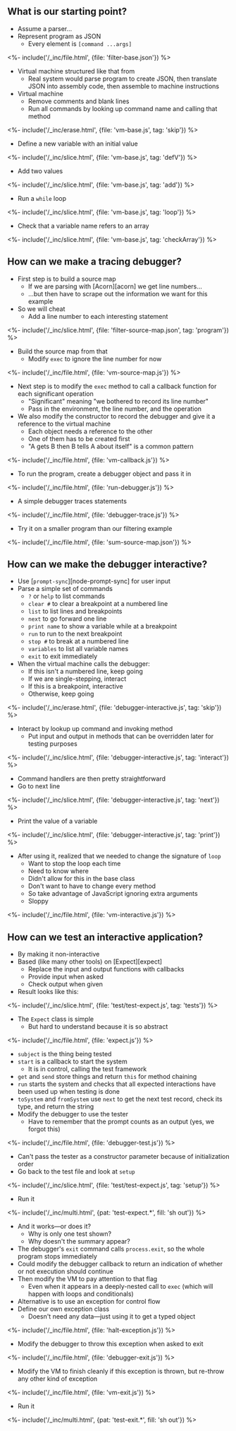 ---
---

## What is our starting point?

-   Assume a parser…
-   Represent program as JSON
    -   Every element is `[command ...args]`

<%- include('/_inc/file.html', {file: 'filter-base.json'}) %>

-   Virtual machine structured like that from <xref key="virtual-machine"></xref>
    -   Real system would parse program to create JSON, then translate JSON into assembly code, then assemble to machine instructions
-   Virtual machine
    -   Remove comments and blank lines
    -   Run all commands by looking up command name and calling that method

<%- include('/_inc/erase.html', {file: 'vm-base.js', tag: 'skip'}) %>

-   Define a new variable with an initial value

<%- include('/_inc/slice.html', {file: 'vm-base.js', tag: 'defV'}) %>

-   Add two values

<%- include('/_inc/slice.html', {file: 'vm-base.js', tag: 'add'}) %>

-   Run a `while` loop

<%- include('/_inc/slice.html', {file: 'vm-base.js', tag: 'loop'}) %>

-   Check that a variable name refers to an array

<%- include('/_inc/slice.html', {file: 'vm-base.js', tag: 'checkArray'}) %>

## How can we make a tracing debugger?

-   First step is to build a <g key="source_map">source map</g>
    -   If we are parsing with [Acorn][acorn] we get line numbers…
    -   …but then have to scrape out the information we want for this example
-   So we will cheat
    -   Add a line number to each interesting statement

<%- include('/_inc/slice.html', {file: 'filter-source-map.json', tag: 'program'}) %>

-   Build the source map from that
    -   Modify `exec` to ignore the line number for now

<%- include('/_inc/file.html', {file: 'vm-source-map.js'}) %>

-   Next step is to modify the `exec` method to call a callback function for each significant operation
    -   "Significant" meaning "we bothered to record its line number"
    -   Pass in the environment, the line number, and the operation
-   We also modify the constructor to record the debugger and give it a reference to the virtual machine
    -   Each object needs a reference to the other
    -   One of them has to be created first
    -   "A gets B then B tells A about itself" is a common pattern

<%- include('/_inc/file.html', {file: 'vm-callback.js'}) %>

-   To run the program, create a debugger object and pass it in

<%- include('/_inc/file.html', {file: 'run-debugger.js'}) %>

-   A simple debugger traces statements

<%- include('/_inc/file.html', {file: 'debugger-trace.js'}) %>

-   Try it on a smaller program than our filtering example

<%- include('/_inc/file.html', {file: 'sum-source-map.json'}) %>

## How can we make the debugger interactive?

-   Use [`prompt-sync`][node-prompt-sync] for user input
-   Parse a simple set of commands
    -   `?` or `help` to list commands
    -   `clear #` to clear a breakpoint at a numbered line
    -   `list` to list lines and breakpoints
    -   `next` to go forward one line
    -   `print name` to show a variable while at a breakpoint
    -   `run` to run to the next breakpoint
    -   `stop #` to break at a numbered line
    -   `variables` to list all variable names
    -   `exit` to exit immediately
-   When the virtual machine calls the debugger:
    -   If this isn't a numbered line, keep going
    -   If we are single-stepping, interact
    -   If this is a breakpoint, interactive
    -   Otherwise, keep going

<%- include('/_inc/erase.html', {file: 'debugger-interactive.js', tag: 'skip'}) %>

-   Interact by lookup up command and invoking method
    -   Put input and output in methods that can be overridden later for testing purposes

<%- include('/_inc/slice.html', {file: 'debugger-interactive.js', tag: 'interact'}) %>

-   Command handlers are then pretty straightforward
-   Go to next line

<%- include('/_inc/slice.html', {file: 'debugger-interactive.js', tag: 'next'}) %>

-   Print the value of a variable

<%- include('/_inc/slice.html', {file: 'debugger-interactive.js', tag: 'print'}) %>

-   After using it, realized that we needed to change the signature of `loop`
    -   Want to stop the loop each time
    -   Need to know where
    -   Didn't allow for this in the base class
    -   Don't want to have to change every method
    -   So take advantage of JavaScript ignoring extra arguments
    -   Sloppy

<%- include('/_inc/file.html', {file: 'vm-interactive.js'}) %>

## How can we test an interactive application?

-   By making it non-interactive
-   Based (like many other tools) on [Expect][expect]
    -   Replace the input and output functions with callbacks
    -   Provide input when asked
    -   Check output when given
-   Result looks like this:

<%- include('/_inc/slice.html', {file: 'test/test-expect.js', tag: 'tests'}) %>

-   The `Expect` class is simple
    -   But hard to understand because it is so abstract

<%- include('/_inc/file.html', {file: 'expect.js'}) %>

-   `subject` is the thing being tested
-   `start` is a callback to start the system
    -   It is in control, calling the test framework
-   `get` and `send` store things and return `this` for method chaining
-   `run` starts the system and checks that all expected interactions have been used up when testing is done
-   `toSystem` and `fromSystem` use `next` to get the next test record, check its type, and return the string
-   Modify the debugger to use the tester
    -   Have to remember that the prompt counts as an output (yes, we forgot this)

<%- include('/_inc/file.html', {file: 'debugger-test.js'}) %>

-   Can't pass the tester as a constructor parameter because of initialization order
-   Go back to the test file and look at `setup`

<%- include('/_inc/slice.html', {file: 'test/test-expect.js', tag: 'setup'}) %>

-   Run it

<%- include('/_inc/multi.html', {pat: 'test-expect.*', fill: 'sh out'}) %>

-   And it works—or does it?
    -   Why is only one test shown?
    -   Why doesn't the summary appear?
-   The debugger's `exit` command calls `process.exit`, so the whole program stops immediately
-   Could modify the debugger callback to return an indication of whether or not execution should continue
-   Then modify the VM to pay attention to that flag
    -   Even when it appears in a deeply-nested call to `exec` (which will happen with loops and conditionals)
-   Alternative is to use an exception for control flow
-   Define our own exception class
    -   Doesn't need any data—just using it to get a typed object

<%- include('/_inc/file.html', {file: 'halt-exception.js'}) %>

-   Modify the debugger to throw this exception when asked to exit

<%- include('/_inc/file.html', {file: 'debugger-exit.js'}) %>

-   Modify the VM to finish cleanly if this exception is thrown, but re-throw any other kind of exception

<%- include('/_inc/file.html', {file: 'vm-exit.js'}) %>

-   Run it

<%- include('/_inc/multi.html', {pat: 'test-exit.*', fill: 'sh out'}) %>
